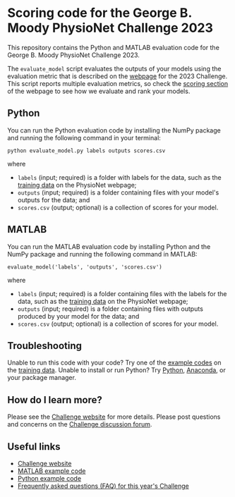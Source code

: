# Scoring code for the George B. Moody PhysioNet Challenge 2023

This repository contains the Python and MATLAB evaluation code for the George B. Moody PhysioNet Challenge 2023.

The `evaluate_model` script evaluates the outputs of your models using the evaluation metric that is described on the [webpage](https://physionetchallenges.org/2023/) for the 2023 Challenge. This script reports multiple evaluation metrics, so check the [scoring section](https://physionetchallenges.org/2023/#scoring) of the webpage to see how we evaluate and rank your models.

## Python

You can run the Python evaluation code by installing the NumPy package and running the following command in your terminal:

    python evaluate_model.py labels outputs scores.csv

where

- `labels` (input; required) is a folder with labels for the data, such as the [training data](https://physionetchallenges.org/2023/#data) on the PhysioNet webpage;
- `outputs` (input; required) is a folder containing files with your model's outputs for the data; and
- `scores.csv` (output; optional) is a collection of scores for your model.

## MATLAB

You can run the MATLAB evaluation code by installing Python and the NumPy package and running the following command in MATLAB:

    evaluate_model('labels', 'outputs', 'scores.csv')

where

- `labels` (input; required) is a folder containing files with the labels for the data, such as the [training data](https://physionetchallenges.org/2023/#data) on the PhysioNet webpage;
- `outputs` (input; required) is a folder containing files with outputs produced by your model for the data; and
- `scores.csv` (output; optional) is a collection of scores for your model.

## Troubleshooting

Unable to run this code with your code? Try one of the [example codes](https://physionetchallenges.org/2023/#submissions) on the [training data](https://physionetchallenges.org/2023/#data). Unable to install or run Python? Try [Python](https://www.python.org/downloads/), [Anaconda](https://www.anaconda.com/products/individual), or your package manager.

## How do I learn more?

Please see the [Challenge website](https://physionetchallenges.org/2023/) for more details. Please post questions and concerns on the [Challenge discussion forum](https://groups.google.com/forum/#!forum/physionet-challenges).

## Useful links

- [Challenge website](https://physionetchallenges.org/2023/)
- [MATLAB example code](https://github.com/physionetchallenges/matlab-example-2023)
- [Python example code](https://github.com/physionetchallenges/python-example-2023)
- [Frequently asked questions (FAQ) for this year's Challenge](https://physionetchallenges.org/2023/faq/)

